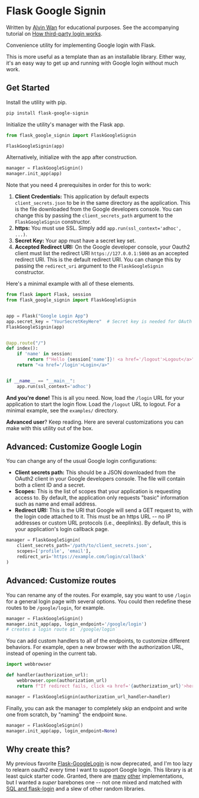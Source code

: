 # Flask Google Signin

Written by [Alvin Wan](https://alvinwan.com) for educational purposes. See the
accompanying tutorial on
[How third-party login works](http://alvinwan.com/how-thirdparty-login-works/).

Convenience utility for implementing Google login with Flask.

This is more useful as a template than as an installable library. Either way,
it's an easy way to get up and running with Google login without much work.

## Get Started

Install the utility with pip.

```bash
pip install flask-google-signin
```

Initialize the utility's manager with the Flask app.

```python
from flask_google_signin import FlaskGoogleSignin

FlaskGoogleSignin(app)
```

Alternatively, initialize with the app after construction.

```python
manager = FlaskGoogleSignin()
manager.init_app(app)
```

Note that you need 4 prerequisites in order for this to work:

1. **Client Credentials:** This application by default expects
`client_secrets.json` to be in the same directory as the application. This is
the file downloaded from the Google developers console. You can change this by
passing the `client_secrets_path` argument to the `FlaskGoogleSignin`
constructor.
2. **https:** You must use SSL. Simply add `app.run(ssl_context='adhoc', ...)`.
3. **Secret Key:** Your app must have a secret key set.
4. **Accepted Redirect URI:** On the Google developer console, your Oauth2
client must list the redirect URI `https://127.0.0.1:5000` as an accepted
redirect URI. This is the default redirect URI. You can change this by passing
the `redirect_uri` argument to the `FlaskGoogleSignin` constructor.

Here's a minimal example with all of these elements.

```python
from flask import Flask, session
from flask_google_signin import FlaskGoogleSignin


app = Flask("Google Login App")
app.secret_key = "YourSecretKeyHere"  # Secret key is needed for OAuth 2.0
FlaskGoogleSignin(app)


@app.route("/")
def index():
    if 'name' in session:
        return f"Hello {session['name']}! <a href='/logout'>Logout</a>"
    return "<a href='/login'>Login</a>"


if __name__ == "__main__":
    app.run(ssl_context='adhoc')
```

**And you're done!** This is all you need. Now, load the `/login` URL for your
application to start the login flow. Load the `/logout` URL to logout. For a
minimal example, see the `examples/` directory.

**Advanced user**? Keep reading. Here are several customizations you can make
with this utility out of the box.

## Advanced: Customize Google Login

You can change any of the usual Google login configurations:

- **Client secrets path:** This should be a JSON downloaded from the OAuth2
  client in your Google developers console. The file will contain both a client
  ID and a secret.
- **Scopes:** This is the list of scopes that your application is requesting
  access to. By default, the application only requests "basic" information such
  as name and email address.
- **Redirect URI:** This is the URI that Google will send a GET request to, with
  the login code attached to it. This must be an https URL -- no IP addresses or
  custom URL protocols (i.e., deeplinks). By default, this is your application's
  login callback page.

```python
manager = FlaskGoogleSignin(
    client_secrets_path='/path/to/client_secrets.json',
    scopes=['profile', 'email'],
    redirect_uri='https://example.com/login/callback'
)
```

## Advanced: Customize routes

You can rename any of the routes. For example, say you want to use `/login` for
a general login page with several options. You could then redefine these
routes to be `/google/login`, for example.

```python
manager = FlaskGoogleSignin()
manager.init_app(app, login_endpoint='/google/login')
# creates a login route at `/google/login`
```

You can add custom handlers to all of the endpoints, to customize different
behaviors. For example, open a new browser with the authorization URL, instead
of opening in the current tab.

```python
import webbrowser

def handler(authorization_url):
    webbrowser.open(authorization_url)
    return f"If redirect fails, click <a href='{authorization_url}'>here</a>."

manager = FlaskGoogleSignin(authorization_url_handler=handler)
```

Finally, you can ask the manager to completely skip an endpoint and write one
from scratch, by "naming" the endpoint `None`.

```python
manager = FlaskGoogleSignin()
manager.init_app(app, login_endpoint=None)
```

## Why create this?

My previous favorite [Flask-GoogleLogin](https://pypi.org/project/Flask-GoogleLogin/)
is now deprecated, and I'm too lazy to relearn oauth2 every time I want to
support Google login. This library is at least quick starter code. Granted,
there are [many](https://github.com/andygarcia86/python-flask-google-oauth-login) 
[other](https://github.com/seunkoko/Python-Flask-Google-Auth) 
implementations, but I wanted a *super* barebones one -- not one mixed and
matched with 
[SQL and flask-login](https://github.com/realpython/materials/blob/master/flask-google-login/app.py)
 and a slew of other random libraries.
